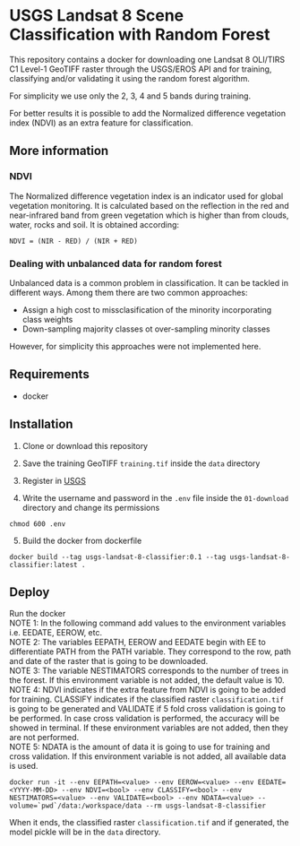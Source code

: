 # USGS Landsat 8 Scene Classification with Random Forest

This repository contains a docker for downloading one Landsat 8 OLI/TIRS C1 Level-1 GeoTIFF raster through the USGS/EROS API and for training, classifying and/or validating it using the random forest algorithm.  

For simplicity we use only the 2, 3, 4 and 5 bands during training.  

For better results it is possible to add the Normalized difference vegetation index (NDVI) as an extra feature for classification.  

## More information

### NDVI

The Normalized difference vegetation index is an indicator used for global vegetation monitoring. It is calculated based on the reflection in the red and near-infrared band from green vegetation which is higher than from clouds, water, rocks and soil.
It is obtained according:
```
NDVI = (NIR - RED) / (NIR + RED)
```

### Dealing with unbalanced data for random forest

Unbalanced data is a common problem in classification. It can be tackled in different ways. Among them there are two common approaches:

* Assign a high cost to missclasification of the minority incorporating class weights  
* Down-sampling majority classes ot over-sampling minority classes  

However, for simplicity this approaches were not implemented here.

## Requirements

* docker

## Installation

1. Clone or download this repository

2. Save the training GeoTIFF `training.tif` inside the `data` directory  

3. Register in [USGS](https://earthexplorer.usgs.gov/)  

4. Write the username and password in the `.env` file inside the `01-download` directory and change its permissions  
```
chmod 600 .env
```  

5. Build the docker from dockerfile  

```
docker build --tag usgs-landsat-8-classifier:0.1 --tag usgs-landsat-8-classifier:latest .
```
## Deploy

Run the docker  
NOTE 1: In the following command add values to the environment variables i.e. EEDATE, EEROW, etc.   
NOTE 2: The variables EEPATH, EEROW and EEDATE begin with EE to differentiate PATH from the PATH variable. They correspond to the row, path and date of the raster that is going to be downloaded.  
NOTE 3: The variable NESTIMATORS corresponds to the number of trees in the forest. If this environment variable is not added, the default value is 10.  
NOTE 4: NDVI indicates if the extra feature from NDVI is going to be added for training. CLASSIFY indicates if the classified raster `classification.tif` is going to be generated and VALIDATE if 5 fold cross validation is going to be performed. In case cross validation is performed, the accuracy will be showed in terminal. If these environment variables are not added, then they are not performed.  
NOTE 5: NDATA is the amount of data it is going to use for training and cross validation. If this environment variable is not added, all available data is used.  
```
docker run -it --env EEPATH=<value> --env EEROW=<value> --env EEDATE=<YYYY-MM-DD> --env NDVI=<bool> --env CLASSIFY=<bool> --env NESTIMATORS=<value> --env VALIDATE=<bool> --env NDATA=<value> --volume=`pwd`/data:/workspace/data --rm usgs-landsat-8-classifier
```
When it ends, the classified raster `classification.tif` and if generated, the model pickle  will be in the `data` directory.  

